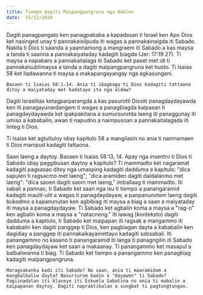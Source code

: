 ```yaml
---
title: Tiempo dagiti Maipangpangruna nga Adalen
date:  15/12/2020
---
```


Dagiti panagpangato ken panagpababa a kapadasan ti Israel ken Apo Dios ket nasinged unay ti pannakaisilpuda iti wagas a pannakainaigda iti Sabado. Nakita ti Dios ti saanda a yaannamong a mangraem iti Sabado a kas maysa a tanda ti saanna a pannakaiyataday kadagiti biagda (Jer: 17:19 27). Ti maysa a napabaro a pannakaitalaga iti Sabado ket paset met idi ti pannakaisublimaysa a tanda a dagiti maipangpangruna ket husto. Ti Isaias 58 ket iladawanna ti maysa a makapangayangay nga agkasungani.

`Basaen ti Isaias 58:1-14. Ania ti ibagbaga ti Dios kadagiti tattaona ditoy a maiyataday met kadatayo ita nga aldaw?`

Dagiti Israelitas ketagparparangda a kas pasurotti Diositi panagdaydayawda ken iti panagayunardangem ti wagas a panagbiagda kalpasan ti panagdaydayawda ket ipakpakitana a sumursurotda laeng iti panaggunay iti umiso a kababalin; awan ti napudno a naimpusoan a pannakaitalagada iti linteg ti Dios.

Ti Isaias ket agtultuloy idiay kapitulo 58 a mangilasin no ania ti namnamaen ti Dios manipud kadagiti tattaona.

Saan laeng a daytoy. Basaen ti Isaias 58:13, 14. Apay nga insentro ti Dios ti Sabado idiay paggibusan daytoy a kapitulo? Ti mammadto ket nagaramat kadagiti pagsasao ditoy nga umasping kadagiti dadduma a kapitulo: "dica sapulen ti ragsacmo met laeng"; "dica aramiden dagiti daldalanmo met laeng": "dica saoen dagiti saom met laeng," imballaag ti mammadto. Iti sabali a pannao, ti Sabado ket saan nga isu ti tiempo a panangaramid kadagiti maulit-ulit a wagas ti panagdaydayaw, a panpanunotem laeng dagiti bukodmo a kapanunutan ken agbibiag iti maysa a biag a saan a maiyataday iti maysa a panagdaydayaw. Ti Sabado ket agbalin koma a maysa a "rag-o" ken agbalin koma a maysa a "natacneng." Iti lawag [konteksto) dagiti dadduma a kapitulo, ti Sabado ket maipapan iti ragsak a mangammo iti kababalin ken dagiti panggep ti Dios, ken pagbiagan dayta a kababalin ken dagidiay a panggep iti pannakaikayamettayo kadagiti sabsabali. Iti panangammo no kasano ti panangaramid iti langa ti panagngilin iti Sabado ken panagdaydayaw ket saan a makaanay. Ti panangammo ket masapul a balbaliwanna ti biag. Ti Sabado ket tiempo a panangammo ken panagbiag kadagiti maipangpangruna.

`Maragsakanka kadi iti Sabado? No saan, ania ti maaramidam a mangbalbaliw dayta? Nasursurom kadin a "dayawen" ti Sabado? Pagiinadalan iti klaseye iti Eskuela Sabatina no ania ti mabalin a kaipapanan daytoy. Dagiti napraktikalan a sungbat ti pagtungtungan.`